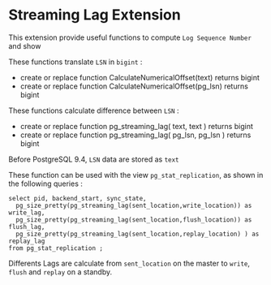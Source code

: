 # Streaming Lag Extension

This extension provide useful functions to compute `Log Sequence Number` and
show


These functions translate `LSN` in `bigint` : 

- create or replace function CalculateNumericalOffset(text) returns bigint
- create or replace function CalculateNumericalOffset(pg_lsn) returns bigint

These functions calculate difference between `LSN` :

- create or replace function pg_streaming_lag( text, text ) returns bigint
- create or replace function pg_streaming_lag( pg_lsn, pg_lsn ) returns bigint

Before PostgreSQL 9.4, `LSN` data are stored as `text`

These function can be used with the view `pg_stat_replication`, as shown in the
following queries :

	select pid, backend_start, sync_state,
	  pg_size_pretty(pg_streaming_lag(sent_location,write_location)) as write_lag,
	  pg_size_pretty(pg_streaming_lag(sent_location,flush_location)) as flush_lag,
	  pg_size_pretty(pg_streaming_lag(sent_location,replay_location) ) as replay_lag
	from pg_stat_replication ;

Differents Lags are calculate from `sent_location` on the master to `write`, `flush`
 and `replay` on a standby. 

